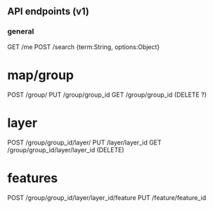 


## API endpoints (v1)


### general

GET   /me 
POST  /search {term:String, options:Object}


# map/group

POST /group/
PUT  /group/group_id
GET  /group/group_id
(DELETE ?)



# layer

POST /group/group_id/layer/
PUT  /layer/layer_id
GET  /group/group_id/layer/layer_id
(DELETE)


# features

POST /group/group_id/layer/layer_id/feature
PUT  /feature/feature_id

